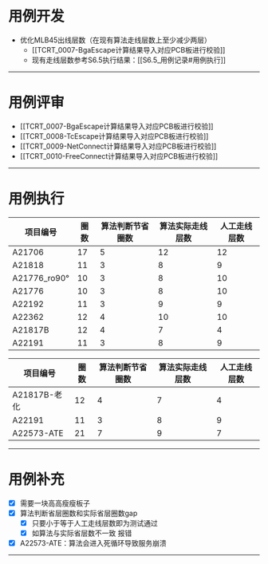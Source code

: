 
# 用例开发
- 优化MLB45出线层数（在现有算法走线层数上至少减少两层）
	- [[TCRT_0007-BgaEscape计算结果导入对应PCB板进行校验]]  
	- 现有走线层数参考S6.5执行结果：[[S6.5_用例记录#用例执行]]  

---

# 用例评审
- [[TCRT_0007-BgaEscape计算结果导入对应PCB板进行校验]]  
- [[TCRT_0008-TcEscape计算结果导入对应PCB板进行校验]] 
- [[TCRT_0009-NetConnect计算结果导入对应PCB板进行校验]] 
- [[TCRT_0010-FreeConnect计算结果导入对应PCB板进行校验]] 

---

# 用例执行
| 项目编号         | 圈数  | 算法判断节省圈数 | 算法实际走线层数 | 人工走线层数 |
| ------------ | --- | -------- | -------- | ------ |
| A21706       | 17  | 5        | 12       | 12     |
| A21818       | 11  | 3        | 8        | 9      |
| A21776_ro90° | 10  | 3        | 8        | 10     |
| A21776       | 10  | 3        | 8        | 10     |
| A22192       | 11  | 3        | 9        | 9      |
| A22362       | 12  | 4        | 10       | 10     |
| A21817B      | 12  | 4        | 7        | 4      |
| A22191       | 11  | 3        | 8        | 9      |

| 项目编号       | 圈数  | 算法判断节省圈数 | 算法实际走线层数 | 人工走线层数 |
| ---------- | --- | -------- | -------- | ------ |
| A21817B-老化 | 12  | 4        | 7        | 4      |
| A22191     | 11  | 3        | 8        | 9      |
| A22573-ATE | 21  | 7        | 9        | 7      |

---

# 用例补充
- [x] 需要一块高高瘦瘦板子
- [x] 算法判断省层圈数和实际省层圈数gap
	- [x] 只要小于等于人工走线层数即为测试通过
	- [x] 如算法与实际省层数不一致 报错
- [x] A22573-ATE：算法会进入死循环导致服务崩溃
---